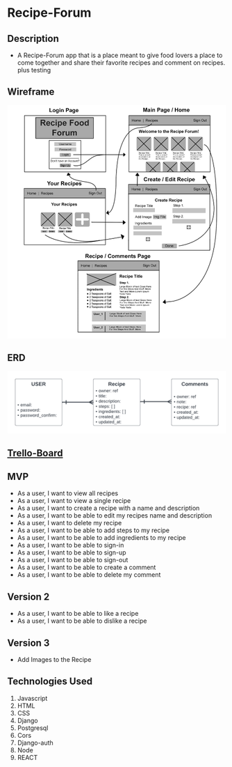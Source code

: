 # Recipe-Forum

## Description
- A Recipe-Forum app that is a place meant to give food lovers a place to come together and share their favorite recipes and comment on recipes. plus testing

## Wireframe
![Wireframe](images/recipe_forum_wireframe.jpg)

## ERD
![ERD](images/Food-Forum%20%20(2).png)

## [Trello-Board](https://trello.com/b/Xl8J8a75/food-forum-app)

## MVP
- As a user, I want to view all recipes
- As a user, I want to view a single recipe
- As a user, I want to create a recipe with a name and description
- As a user, I want to be able to edit my recipes name and description
- As a user, I want to delete my recipe
- As a user, I want to be able to add steps to my recipe
- As a user, I want to be able to add ingredients to my recipe
- As a user, I want to be able to sign-in
- As a user, I want to be able to sign-up
- As a user, I want to be able to sign-out
- As a user, I want to be able to create a comment 
- As a user, I want to be able to delete my comment



## Version 2
- As a user, I want to be able to like a recipe
- As a user, I want to be able to dislike a recipe 

## Version 3
- Add Images to the Recipe


## Technologies Used
1. Javascript
2. HTML
3. CSS
4. Django
5. Postgresql
6. Cors
7. Django-auth
8. Node
9. REACT